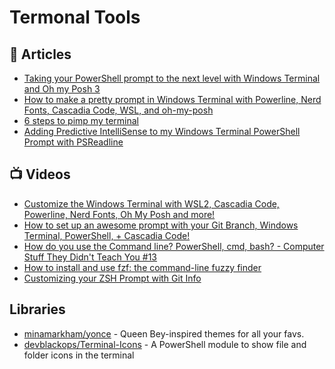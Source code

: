 # Termonal Tools

## 📕 Articles
- [Taking your PowerShell prompt to the next level with Windows Terminal and Oh my Posh 3](https://www.hanselman.com/blog/taking-your-powershell-prompt-to-the-next-level-with-windows-terminal-and-oh-my-posh-3)
- [How to make a pretty prompt in Windows Terminal with Powerline, Nerd Fonts, Cascadia Code, WSL, and oh-my-posh](https://www.hanselman.com/blog/how-to-make-a-pretty-prompt-in-windows-terminal-with-powerline-nerd-fonts-cascadia-code-wsl-and-ohmyposh)
- [6 steps to pimp my terminal](https://stapp.space/few-steps-to-pimp-my-terminal/)
- [Adding Predictive IntelliSense to my Windows Terminal PowerShell Prompt with PSReadline](https://www.hanselman.com/blog/adding-predictive-intellisense-to-my-windows-terminal-powershell-prompt-with-psreadline)

## 📺 Videos
- [Customize the Windows Terminal with WSL2, Cascadia Code, Powerline, Nerd Fonts, Oh My Posh and more!](https://www.youtube.com/watch?v=oHhiMf_6exY)
- [How to set up an awesome prompt with your Git Branch, Windows Terminal, PowerShell, + Cascadia Code!](https://www.youtube.com/watch?v=lu__oGZVT98)
- [How do you use the Command line? PowerShell, cmd, bash? - Computer Stuff They Didn't Teach You #13](https://www.youtube.com/watch?v=QKBcHuA3VJE)
- [How to install and use fzf: the command-line fuzzy finder](https://www.youtube.com/watch?v=1a5NiMhqAR0)
- [Customizing your ZSH Prompt with Git Info](https://www.youtube.com/watch?v=nEvsWQrKVcQ)
## Libraries
- [minamarkham/yonce](https://github.com/minamarkham/yonce) - Queen Bey-inspired themes for all your favs.
- [devblackops/Terminal-Icons](https://github.com/devblackops/Terminal-Icons) - A PowerShell module to show file and folder icons in the terminal